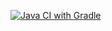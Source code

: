 [![Java CI with Gradle](https://github.com/kirillTest465/Java16/actions/workflows/gradle-publish.yml/badge.svg)](https://github.com/kirillTest465/Java16/actions/workflows/gradle-publish.yml)